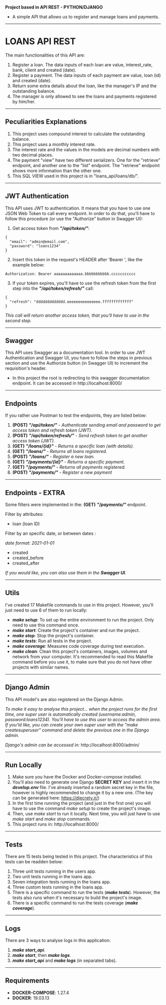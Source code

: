 **Project based in API REST - PYTHON/DJANGO**

- A simple API that allows us to register and manage loans and payments.

---

# LOANS API REST 

The main functionalities of this API are:

1. Register a loan. The data inputs of each loan are value, interest_rate, bank, client and created (date).
2. Register a payment. The data inputs of each payment are value, loan (id) and created (date).
3. Return some extra details about the loan, like the manager's IP and the outstanding balance.
4. The manager is only allowed to see the loans and payments registered by him/her.

---

## Peculiarities Explanations

1. This project uses compound interest to calculate the outstanding balance.
2. This project uses a monthly interest rate.
3. The interest rate and the values in the models are decimal numbers with two decimal places.
4. The payment "view" have two different serializers. One for the "retrieve" endpoint, and another one to the "list" endpoint. The "retrieve" endpoint shows more information than the other one.
5. This SQL VIEW used in this project is in "loans_api/loans/db/".

---

## JWT Authentication

This API uses JWT to authentication. It means that you have to use one JSON Web Token to call every endpoint. In order to do that, you'll have to follow this procedure (or use the "Authorize" button in Swagger UI):

1. Get access token from **_"/api/token/"_**:

```
{
  "email": "admin@email.com",
  "password": "loans1234"
}
```

2. Insert this token in the request's HEADER after 'Bearer ', like the example below:

```
Authorization: Bearer aaaaaaaaaaaaa.bbbbbbbbbbb.ccccccccccc
```

3. If your token expires, you'll have to use the refresh token from the first step into the **_"/api/token/refresh/"_** call:

```
{
  "refresh": "ddddddddddddd.eeeeeeeeeeeeeee.fffffffffffff"
}
```
_This call will return another access token, that you'll have to use in the second step._

---

## Swagger

This API uses Swagger as a documentation tool. In order to use JWT Authentication and Swagger UI, you have to follow the steps in previous section and use the Authorize button (in Swagger UI) to increment the requisition's header.

* In this project the root is redirecting to this swagger documentation endpoint. It can be accessed in http://localhost:8000/ 

---

## Endpoints

If you rather use Postman to test the endpoints, they are listed below:

1. **(POST)** **_"/api/token/"_** - *Authenticate sending email and password to get access token and refresh token (JWT).*
2. **(POST)** **_"/api/token/refresh/"_** - *Send refresh token to get another access token (JWT).*
3. **(GET)** **_"/loans/{id}"_** - *Returns a specific loan (with details).*
4. **(GET)** **_"/loans/"_** - *Returns all loans registered.*
5. **(POST)** **_"/loans/"_** - *Register a new loan.*
6. **(GET)** **_"/payments/{id}"_** - *Returns a specific payment.*
7. **(GET)** **_"/payments/"_** - *Returns all payments registered.*
8. **(POST)** **_"/payments/"_** - *Register a new payment*

---

## Endpoints - EXTRA

Some filters were implemented in the: **(GET)** **_"/payments/"_** endpoint. 

Filter by attributes:

* loan (loan ID)

Filter by an specific date, or between dates :

_date format: 2021-01-01_

* created
* created_before
* created_after 

_If you would like, you can also use them in the **Swagger UI**._

---

## Utils

I've created 17 Makefile commands to use in this project. However, you'll just need to use 6 of them to run locally:

* **_make setup_**: To set up the entire environment to run the project. Only need to use this command once.
* **_make start_**: Create the project's container and run the project.
* **_make stop_**: Stop the project's container.
* **_make tests_**: Run all tests in the project.
* **_make coverage_**: Measures code coverage during test execution.
* **_make clean_**: Clean this project's containers, images, volumes and network from your computer. It's recommended to read this Makefile command before you use it, to make sure that you do not have other projects with similar names.

---

## Django Admin

This API model's are also registered on the Django Admin.

_To make it easy to analyse this project... when the project runs for the first time, one super user is automatically created (username:admin, password:loans1234). You'll have to use this user to access the admin area. If you'ld like, you can create your own super user with the "make createsuperuser" command and delete the previous one in the Django admin._

_Django's admin can be accessed in:_ http://localhost:8000/admin/

---

## Run Locally


1. Make sure you have the Docker and Docker-compose installed.
2. You'll also need to generate one Django **SECRET KEY** and insert it in the **_develop.env_** file. I've already inserted a random secret key in the file, however is highly recommended to change it by a new one. (The key can be generated here: https://djecrety.ir/)
3. In the first time running the project (and just in the first one) you will have to use the command _make setup_ to create the project's image.
4. Then, use _make start_ to run it locally. Next time, you will just have to use _make start_ and _make stop_ commands.
5. This project runs in: http://localhost:8000/

---

## Tests

There are 15 tests being tested in this project. The characteristics of this tests can be readden below:

1. Three unit tests running in the users app.
2. Two unit tests running in the loans app.
3. Seven integration tests running in the loans app.
4. Three custom tests running in the loans app.
5. There is a specific command to run the tests (**_make tests_**). However, the tests also runs when it's necessary to build the project's image. 
6. There is a specific command to run the tests coverage (**_make coverage_**).

---

## Logs

There are 3 ways to analyse logs in this application:

1. **_make start_api_**.
2. **_make start_**, then **_make logs_**.
3. **_make start_api_** and **_make logs_** (in separated tabs).

---

## Requirements

* **DOCKER-COMPOSE**: 1.27.4
* **DOCKER**: 19.03.13


